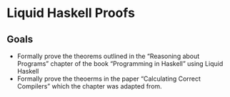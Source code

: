 # Liquid Haskell Proofs

## Goals
- Formally prove the theorems outlined in the “Reasoning about
  Programs” chapter of the book “Programming in Haskell” using Liquid
  Haskell
- Formally prove the theoerms in the paper “Calculating Correct
  Compilers” which the chapter was adapted from.
